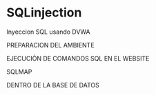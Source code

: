 # SQLinjection
Inyeccion SQL usando DVWA

PREPARACION DEL AMBIENTE



EJECUCIÒN DE COMANDOS SQL EN EL WEBSITE



SQLMAP



DENTRO DE LA BASE DE DATOS
